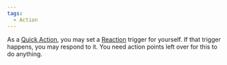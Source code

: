 ```yaml
---  
tags:  
  - Action  
---  
```

As a [Quick Action](./Quick%20Action.md), you may set a [Reaction](./Reaction.md) trigger for yourself. If that trigger happens, you may respond to it. You need action points left over for this to do anything.